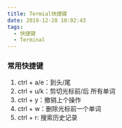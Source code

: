 ```yaml
---
title: Termial快捷键
date: 2019-12-28 10:02:43
tags:
  - 快捷键
  - Terminal
---
```


### 常用快捷键

1. ctrl + a/e：到头/尾
2. ctrl + u/k：剪切光标前/后 所有单词
3. ctrl + y：撤销上个操作
4. ctrl + w：删除光标前一个单词
5. ctrl + r: 搜索历史记录

